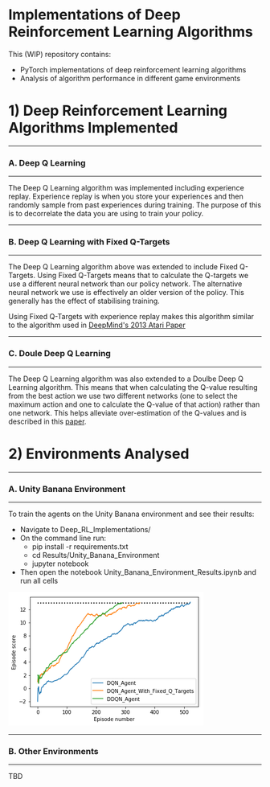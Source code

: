 # Implementations of Deep Reinforcement Learning Algorithms

This (WIP) repository contains:

* PyTorch implementations of deep reinforcement learning algorithms
* Analysis of algorithm performance in different game environments





# 1) Deep Reinforcement Learning Algorithms Implemented

--------------------------------------------------
### A. Deep Q Learning
--------------------------------------------------

The Deep Q Learning algorithm was implemented including experience replay. Experience replay is when you store your experiences and then randomly sample from past experiences during training. The purpose of this is to decorrelate the data you are using to train your policy. 

--------------------------------------------------
### B. Deep Q Learning with Fixed Q-Targets
--------------------------------------------------

The Deep Q Learning algorithm above was extended to include Fixed Q-Targets. Using Fixed Q-Targets means that to calculate the Q-targets we use a different neural network than our policy network. The alternative neural network we use is effectively an older version of the policy. This generally has the effect of stabilising training.

Using Fixed Q-Targets with experience replay makes this algorithm similar to the algorithm used in [DeepMind's 2013 Atari Paper](https://arxiv.org/pdf/1312.5602v1.pdf)

--------------------------------------------------
### C. Doule Deep Q Learning
--------------------------------------------------

The Deep Q Learning algorithm was also extended to a Doulbe Deep Q Learning algorithm. This means that when calculating the Q-value resulting from the best action we use two different networks (one to select the maximum action and one to calculate the Q-value of that action) rather than one network. This helps alleviate over-estimation of the Q-values and is described in this [paper](https://arxiv.org/pdf/1509.06461.pdf). 


# 2) Environments Analysed

--------------------------------------------------
### A. Unity Banana Environment
--------------------------------------------------

To train the agents on the Unity Banana environment and see their results:

- Navigate to Deep_RL_Implementations/
- On the command line run: 
  - pip install -r requirements.txt
  - cd Results/Unity_Banana_Environment
  - jupyter notebook
- Then open the notebook Unity_Banana_Environment_Results.ipynb and run all cells  


![Unity Banana Results](Results/Unity_Banana_Environment/unity_banana_results.png)


--------------------------------------------------
### B. Other Environments
--------------------------------------------------

TBD
